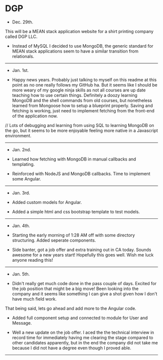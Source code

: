 # DGP

- Dec. 29th.

This will be a MEAN stack application website for a shirt printing company called DGP LLC.

- Instead of MySQL I decided to use MongoDB, the generic standard for MEAN stack applications seem to have a similar transition from relationals. 

------------------------------------------------------------

- Jan. 1st.

- Happy news years. Probably just talking to myself on this readme at this point as no one really follows my GitHub ha. But it seems like I should be more weary of my google ninja skills as not all courses are up date teaching how to use certain things. Definitely a doozy learning MongoDB and the shell commands from old courses, but nonetheless learned from Mongoose how to setup a blueprint properly. Saving and fetching is working, just need to implement fetching from the front-end of the application now.

// Lots of debugging and learning from using SQL to learning MongoDB on the go, but it seems to be more enjoyable feeling more native in a Javascript environment.

------------------------------------------------------------

- Jan. 2nd.

- Learned how fetching with MongoDB in manual callbacks and templating.

- Reinforced with NodeJS and MongoDB callbacks. Time to implement some Angular.

------------------------------------------------------------

- Jan. 3rd.

- Added custom models for Angular.
- Added a simple html and css bootstrap template to test models.

------------------------------------------------------------

- Jan. 4th.

- Starting the early morning of 1:28 AM off with some directory structuring. Added seperate components.

- Side banter, got a job offer and extra training out in CA today. Sounds awesome for a new years start! Hopefully this goes well. Wish me luck anyone reading this!

------------------------------------------------------------

- Jan. 5th.

- Didn't really get much code done in the pass couple of days. Excited for the job position that might be a big move! Been looking into the company and it seems like something I can give a shot given how I don't have much field work.

That being said, lets go ahead and add more to the Angular code.

- Added full component setup and connected to module for User and Message.

- Well a new update on the job offer. I aced the the technical interview in record time for immediately having me clearing the stage compared to other candidates apparently, but in the end the company did not take me because I did not have a degree even though I proved able.

------------------------------------------------------------